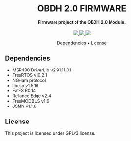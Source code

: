 <h1 align="center">
	OBDH 2.0 FIRMWARE
	<br>
</h1>

<h4 align="center">Firmware project of the OBDH 2.0 Module.</h4>

<p align="center">
    <a href="">
		<img src="https://img.shields.io/badge/status-development-green?style=for-the-badge">
	</a>
    <a href="">
		<img src="https://img.shields.io/badge/version-0.6-blue?style=for-the-badge">
	</a>
	<a href="">
		<img src="https://img.shields.io/badge/license-GPL3-yellow?style=for-the-badge">
	</a>
</p>

<p align="center">
	<a href="#dependencies">Dependencies</a> •
	<a href="#license">License</a>
</p>

## Dependencies

* MSP430 DriverLib v2.91.11.01
* FreeRTOS v10.2.1
* NGHam protocol
* libcsp v1.5.16
* FatFS R0.14
* Reliance Edge v2.4
* FreeMODBUS v1.6
* JSMN v1.1.0

## License

This project is licensed under GPLv3 license.
